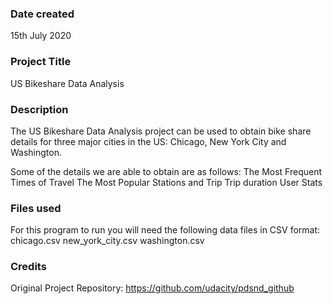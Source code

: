### Date created
15th July 2020

### Project Title
US Bikeshare Data Analysis

### Description
The US Bikeshare Data Analysis project can be used to obtain bike share details for three major cities in the US:
    Chicago, New York City and Washington. 

Some of the details we are able to obtain are as follows:
    The Most Frequent Times of Travel
    The Most Popular Stations and Trip
    Trip duration
    User Stats

### Files used
For this program to run you will need the following data files in CSV format:
    chicago.csv
    new_york_city.csv
    washington.csv

### Credits
Original Project Repository: 
    https://github.com/udacity/pdsnd_github
